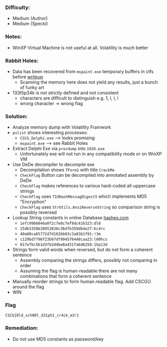 ### Difficulty:
- Medium (Author)
- Medium (Specki)

### Notes:
- WinXP Virtual Machine is not useful at all. Volatility is much better

### Rabbit Holes:
- Data has been recovered from `mspaint.exe` temporary buffers in ctfs before [writeup](https://www.rootusers.com/google-ctf-2016-forensic-for1-write-up/)
	- Scanning the memory here does not yield any results, just a bunch of funky art
- 133t5p34k is not strictly defined and not consistent 
	- characters are difficult to distinguish e.g. 1, l, I, l
	- wrong character -> wrong flag

### Solution:
- Analyze memory dump with Volatility Framwork
- `pslist` shows interesting processes:
	- `CSCG_Delphi.exe` --> looks promising
	- `mspaint.exe` --> see Rabbit Holes
- Extract Delphi Exe via `procdump` into `1920.exe`
	- Unfortunately exe will not run in any compatibility mode or on WinXP VM
- Use DeDe decompiler to decompile exe
	- Decompilation shows `TForm1` with title `CrackMe`
	- `CheckFlag` Button can be decompiled into annotated assembly by DeDe
	- `CheckFlag` makes references to various hard-coded all-uppercase strings
	- `CheckFlag` uses `TIdHashMessagDigest5` which implements MD5 "Encryption"
	- `CheckFlag` uses `StrUtils.AnsiReverseString` so comparison string is possibly reversed
- Lookup String constants in online Database [hashes.com](https://hashes.com/en/decrypt/hash)
	- `1efc99b6046a0f2c7e8c7ef9dc416323:dl0`
	- `25db3350b38953836c36dfb359db4e27:kc4rc`
	- `40a00ca65772d7d102bb03c3a83b1f91:!3m`
	- `c129bd7796f23b97df994576448caa23:l00hcs`
	- `017efbc5b1d3fb2d4be8a431fa6d6258:1hp13d`
- Strings form valid words when reversed, but do not form a coherent sentence
	- Assembly comparing the strings differs, possibly not comparing in order
	- Assuming the flag is human-readable there are not many combinations that form a coherent sentence
- Manually reorder strings to form human.readable flag. Add CSCG\{\} around the flag
- WIN

### Flag
`CSCG{0ld_sch00l_d31ph1_cr4ck_m3!}`

### Remediation:
- Do not use MD5 constants as password/key